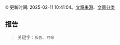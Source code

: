 :alarm_clock: 更新时间: 2025-02-11 10:41:04。[文章来源](/README.md)、[文章分类](/TAGS.md)

## 报告


> 关键字：`报告`、`月报`



